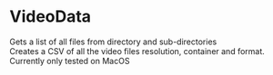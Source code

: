 # VideoData

Gets a list of all files from directory and sub-directories
<br>
Creates a CSV of all the video files resolution, container and format.
<br>
Currently only tested on MacOS
